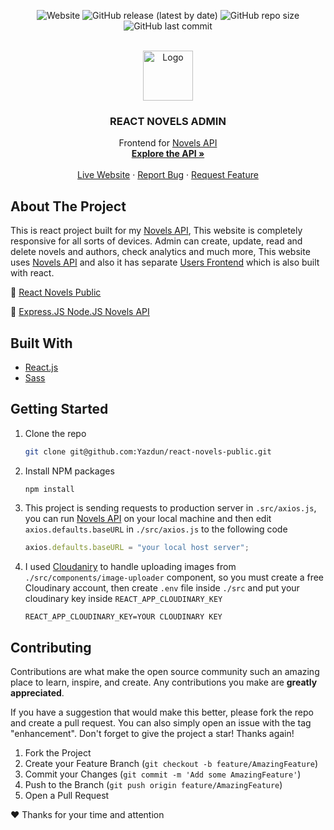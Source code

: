 <div id="top"></div>
<div align="center">

![Website](https://img.shields.io/website?down_color=red&down_message=DOWN&label=NETLIFY&logo=netlify&logoColor=white&style=for-the-badge&up_color=brightgreen&up_message=ACTIVE&url=https%3A%2F%2Freact-novels-admin.netlify.app%2F)
![GitHub release (latest by date)](https://img.shields.io/github/v/release/Yazdun/react-novels-admin?logo=github&style=for-the-badge)
![GitHub repo size](https://img.shields.io/github/repo-size/Yazdun/react-novels-admin?color=violet&logo=github&style=for-the-badge)
![GitHub last commit](https://img.shields.io/github/last-commit/Yazdun/react-novels-admin?color=lightgray&logo=git&logoColor=white&style=for-the-badge)

<br />
  <a href="https://github.com/othneildrew/Best-README-Template">
    <img src="./public/favicon.ico" alt="Logo" width="80" height="80">
  </a>

  <h3 align="center">REACT NOVELS ADMIN</h3>

  <p align="center">
    Frontend for <a href="https://github.com/Yazdun/nodejs-novels">Novels API</a>
    <br />
    <a href="https://github.com/Yazdun/nodejs-novels"><strong>Explore the API »</strong></a>
    <br />
    <br />
    <a href="https://react-novels-admin.netlify.app/">Live Website</a>
    ·
    <a href="https://github.com/Yazdun/react-novels-admin/issues">Report Bug</a>
    ·
    <a href="https://github.com/Yazdun/react-novels-admin/issues">Request Feature</a>
  </p>
</div>

<!-- ABOUT THE PROJECT -->

## About The Project

This is react project built for my [Novels API](https://github.com/Yazdun/react-novels-public/issues), This website is completely responsive for all sorts of devices. Admin can create, update, read and delete novels and authors, check analytics and much more, This website uses [Novels API](https://github.com/Yazdun/react-novels-public/issues) and also it has separate [Users Frontend](https://github.com/Yazdun/react-novels-public) which is also built with react.

🔗 [React Novels Public ](https://github.com/Yazdun/react-novels-public)

🔗 [Express.JS Node.JS Novels API](https://github.com/Yazdun/react-novels-public/issues)

## Built With

- [React.js](https://reactjs.org/)
- [Sass](https://sass-lang.com/)

## Getting Started

1. Clone the repo
   ```sh
   git clone git@github.com:Yazdun/react-novels-public.git
   ```
2. Install NPM packages
   ```sh
   npm install
   ```
3. This project is sending requests to production server in `.src/axios.js`, you can run [Novels API](https://github.com/Yazdun/react-novels-public/issues) on your local machine and then edit `axios.defaults.baseURL` in `./src/axios.js` to the following code
   ```js
   axios.defaults.baseURL = "your local host server";
   ```
4. I used [Cloudaniry](https://cloudinary.com/) to handle uploading images from `./src/components/image-uploader` component, so you must create a free Cloudinary account, then create `.env` file inside `./src` and put your cloudinary key inside `REACT_APP_CLOUDINARY_KEY`
   ```
   REACT_APP_CLOUDINARY_KEY=YOUR CLOUDINARY KEY
   ```

## Contributing

Contributions are what make the open source community such an amazing place to learn, inspire, and create. Any contributions you make are **greatly appreciated**.

If you have a suggestion that would make this better, please fork the repo and create a pull request. You can also simply open an issue with the tag "enhancement".
Don't forget to give the project a star! Thanks again!

1. Fork the Project
2. Create your Feature Branch (`git checkout -b feature/AmazingFeature`)
3. Commit your Changes (`git commit -m 'Add some AmazingFeature'`)
4. Push to the Branch (`git push origin feature/AmazingFeature`)
5. Open a Pull Request

❤️ Thanks for your time and attention
